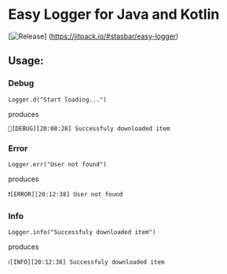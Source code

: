 # Easy Logger for Java and Kotlin

[![Release](https://jitpack.io/v/stasbar/easy-logger.svg)]
(https://jitpack.io/#stasbar/easy-logger)

## Usage:
### Debug
`Logger.d("Start loading...")`

produces 

`🐛[DEBUG][20:08:28] Successfuly downloaded item`

### Error
`Logger.err("User not found")`
 
produces

`❗[ERROR][20:12:38] User not found`

### Info
`Logger.info("Successfuly downloaded item")`

produces

`ℹ[INFO][20:12:38] Successfuly downloaded item`

